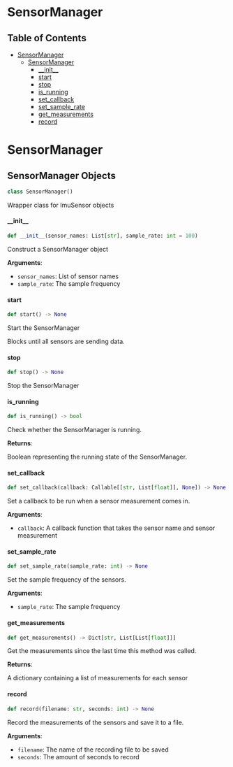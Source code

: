 # SensorManager

## Table of Contents

* [SensorManager](#SensorManager)
  * [SensorManager](#SensorManager.SensorManager)
    * [\_\_init\_\_](#SensorManager.SensorManager.__init__)
    * [start](#SensorManager.SensorManager.start)
    * [stop](#SensorManager.SensorManager.stop)
    * [is\_running](#SensorManager.SensorManager.is_running)
    * [set\_callback](#SensorManager.SensorManager.set_callback)
    * [set\_sample\_rate](#SensorManager.SensorManager.set_sample_rate)
    * [get\_measurements](#SensorManager.SensorManager.get_measurements)
    * [record](#SensorManager.SensorManager.record)

<a id="SensorManager"></a>

# SensorManager

<a id="SensorManager.SensorManager"></a>

## SensorManager Objects

```python
class SensorManager()
```

Wrapper class for ImuSensor objects

<a id="SensorManager.SensorManager.__init__"></a>

#### \_\_init\_\_

```python
def __init__(sensor_names: List[str], sample_rate: int = 100)
```

Construct a SensorManager object

**Arguments**:

- `sensor_names`: List of sensor names
- `sample_rate`: The sample frequency

<a id="SensorManager.SensorManager.start"></a>

#### start

```python
def start() -> None
```

Start the SensorManager

Blocks until all sensors are sending data.


<a id="SensorManager.SensorManager.stop"></a>

#### stop

```python
def stop() -> None
```

Stop the SensorManager


<a id="SensorManager.SensorManager.is_running"></a>

#### is\_running

```python
def is_running() -> bool
```

Check whether the SensorManager is running.

**Returns**:

Boolean representing the running state of the SensorManager.

<a id="SensorManager.SensorManager.set_callback"></a>

#### set\_callback

```python
def set_callback(callback: Callable[[str, List[float]], None]) -> None
```

Set a callback to be run when a sensor measurement comes in.

**Arguments**:

- `callback`: A callback function that takes the sensor name and sensor measurement

<a id="SensorManager.SensorManager.set_sample_rate"></a>

#### set\_sample\_rate

```python
def set_sample_rate(sample_rate: int) -> None
```

Set the sample frequency of the sensors.

**Arguments**:

- `sample_rate`: The sample frequency

<a id="SensorManager.SensorManager.get_measurements"></a>

#### get\_measurements

```python
def get_measurements() -> Dict[str, List[List[float]]]
```

Get the measurements since the last time this method was called.

**Returns**:

A dictionary containing a list of measurements for each sensor

<a id="SensorManager.SensorManager.record"></a>

#### record

```python
def record(filename: str, seconds: int) -> None
```

Record the measurements of the sensors and save it to a file.

**Arguments**:

- `filename`: The name of the recording file to be saved
- `seconds`: The amount of seconds to record

